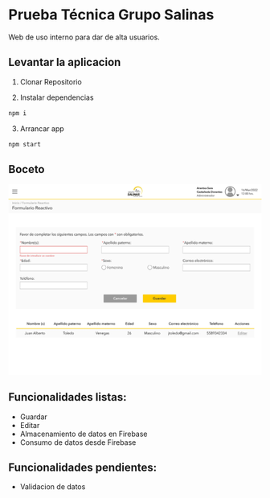 # Prueba Técnica Grupo Salinas

Web de uso interno para dar de alta usuarios.

## Levantar la aplicacion

1. Clonar Repositorio

2. Instalar dependencias

```sh
npm i
```

3. Arrancar app

```sh
npm start
```

## Boceto

<img src="./src/assets/img/0001.jpg" >

## Funcionalidades listas:

  * Guardar
  * Editar
  * Almacenamiento de datos en Firebase
  * Consumo de datos desde Firebase

## Funcionalidades pendientes:

  * Validacion de datos
